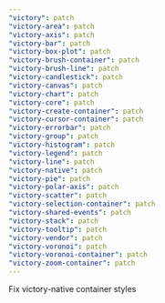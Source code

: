 ```yaml
---
"victory": patch
"victory-area": patch
"victory-axis": patch
"victory-bar": patch
"victory-box-plot": patch
"victory-brush-container": patch
"victory-brush-line": patch
"victory-candlestick": patch
"victory-canvas": patch
"victory-chart": patch
"victory-core": patch
"victory-create-container": patch
"victory-cursor-container": patch
"victory-errorbar": patch
"victory-group": patch
"victory-histogram": patch
"victory-legend": patch
"victory-line": patch
"victory-native": patch
"victory-pie": patch
"victory-polar-axis": patch
"victory-scatter": patch
"victory-selection-container": patch
"victory-shared-events": patch
"victory-stack": patch
"victory-tooltip": patch
"victory-vendor": patch
"victory-voronoi": patch
"victory-voronoi-container": patch
"victory-zoom-container": patch
---
```


Fix victory-native container styles
